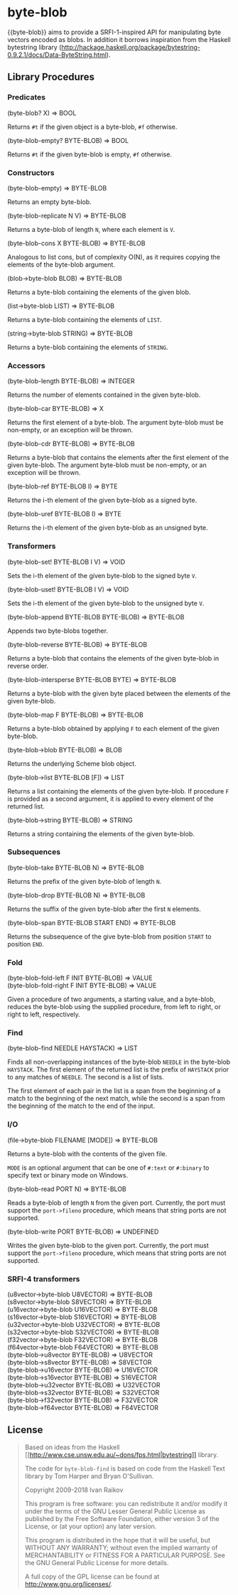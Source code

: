 # byte-blob

{{byte-blob}} aims to provide a SRFI-1-inspired API for manipulating
byte vectors encoded as blobs. In addition it borrows inspiration from
the Haskell bytestring library (http://hackage.haskell.org/package/bytestring-0.9.2.1/docs/Data-ByteString.html).

## Library Procedures

### Predicates

<procedure>(byte-blob? X) => BOOL</procedure>

Returns `#t` if the given object is a byte-blob, `#f` otherwise.

<procedure>(byte-blob-empty? BYTE-BLOB) => BOOL</procedure>

Returns `#t` if the given byte-blob is empty, `#f` otherwise.

### Constructors

<procedure>(byte-blob-empty) => BYTE-BLOB</procedure>

Returns an empty byte-blob.

<procedure>(byte-blob-replicate N V) => BYTE-BLOB</procedure>

Returns a byte-blob of length `N`, where each element is `V`.

<procedure>(byte-blob-cons X BYTE-BLOB) => BYTE-BLOB</procedure>

Analogous to list cons, but of complexity O(N), as it requires copying
the elements of the byte-blob argument.

<procedure>(blob->byte-blob BLOB) => BYTE-BLOB</procedure>

Returns a byte-blob containing the elements of the given blob.

<procedure>(list->byte-blob LIST) => BYTE-BLOB</procedure>

Returns a byte-blob containing the elements of `LIST`.

<procedure>(string->byte-blob STRING) => BYTE-BLOB</procedure>

Returns a byte-blob containing the elements of `STRING`.

### Accessors

<procedure>(byte-blob-length BYTE-BLOB) => INTEGER</procedure>

Returns the number of elements contained in the given byte-blob.

<procedure>(byte-blob-car BYTE-BLOB) => X</procedure>

Returns the first element of a byte-blob. The argument byte-blob must
be non-empty, or an exception will be thrown.

<procedure>(byte-blob-cdr BYTE-BLOB) => BYTE-BLOB</procedure>

Returns a byte-blob that contains the elements after the first element
of the given byte-blob. The argument byte-blob must be non-empty, or
an exception will be thrown.

<procedure>(byte-blob-ref BYTE-BLOB I) => BYTE</procedure>

Returns the i-th element of the given byte-blob as a signed byte.

<procedure>(byte-blob-uref BYTE-BLOB I) => BYTE</procedure>

Returns the i-th element of the given byte-blob as an unsigned byte.

### Transformers

<procedure>(byte-blob-set! BYTE-BLOB I V) => VOID</procedure>

Sets the i-th element of the given byte-blob to the signed byte `V`.

<procedure>(byte-blob-uset! BYTE-BLOB I V) => VOID</procedure>

Sets the i-th element of the given byte-blob to the unsigned byte `V`.

<procedure>(byte-blob-append BYTE-BLOB BYTE-BLOB) => BYTE-BLOB </procedure>

Appends two byte-blobs together.

<procedure>(byte-blob-reverse BYTE-BLOB) => BYTE-BLOB</procedure>

Returns a byte-blob that contains the elements of the given byte-blob
in reverse order.

<procedure>(byte-blob-intersperse BYTE-BLOB BYTE) => BYTE-BLOB</procedure>

Returns a byte-blob with the given byte placed between the elements of
the given byte-blob.  

<procedure>(byte-blob-map F BYTE-BLOB) => BYTE-BLOB</procedure>

Returns a byte-blob obtained by applying `F` to each element of the
given byte-blob.

<procedure>(byte-blob->blob BYTE-BLOB) => BLOB</procedure>

Returns the underlying Scheme blob object.

<procedure>(byte-blob->list BYTE-BLOB [F]) => LIST</procedure>

Returns a list containing the elements of the given byte-blob. If
procedure `F` is provided as a second argument, it is applied to
every element of the returned list.

<procedure>(byte-blob->string BYTE-BLOB) => STRING</procedure>

Returns a string containing the elements of the given byte-blob.

### Subsequences

<procedure>(byte-blob-take BYTE-BLOB N) => BYTE-BLOB</procedure>

Returns the prefix of the given byte-blob of length `N`. 

<procedure>(byte-blob-drop BYTE-BLOB N) => BYTE-BLOB</procedure>

Returns the suffix of the given byte-blob after the first `N` elements. 

<procedure>(byte-blob-span BYTE-BLOB START END) => BYTE-BLOB</procedure>

Returns the subsequence of the give byte-blob from position `START`
to position `END`.

### Fold

<procedure>(byte-blob-fold-left F INIT BYTE-BLOB) => VALUE</procedure><br>
<procedure>(byte-blob-fold-right F INIT BYTE-BLOB) => VALUE</procedure><br>

Given a procedure of two arguments, a starting value, and a byte-blob,
reduces the byte-blob using the supplied procedure, from left to
right, or right to left, respectively.

### Find

<procedure>(byte-blob-find NEEDLE HAYSTACK) => LIST</procedure>

Finds all non-overlapping instances of the byte-blob `NEEDLE` in the
byte-blob `HAYSTACK`. The first element of the returned list is the
prefix of `HAYSTACK` prior to any matches of `NEEDLE`.  The second
is a list of lists.

The first element of each pair in the list is a span from the
beginning of a match to the beginning of the next match, while the
second is a span from the beginning of the match to the end of the
input.


### I/O

<procedure>(file->byte-blob FILENAME [MODE]) => BYTE-BLOB</procedure>

Returns a byte-blob with the contents of the given file.

`MODE` is an optional argument that can be one of `#:text` or
`#:binary` to specify text or binary mode on Windows.

<procedure>(byte-blob-read PORT N) => BYTE-BLOB</procedure>

Reads a byte-blob of length `N` from the given port.  Currently, the
port must support the `port->fileno` procedure, which means that
string ports are not supported.

<procedure>(byte-blob-write PORT BYTE-BLOB) => UNDEFINED</procedure>

Writes the given byte-blob to the given port. Currently, the
port must support the `port->fileno` procedure, which means that
string ports are not supported.

### SRFI-4 transformers

<procedure>(u8vector->byte-blob   U8VECTOR) => BYTE-BLOB</procedure><br>
<procedure>(s8vector->byte-blob   S8VECTOR) => BYTE-BLOB</procedure><br>
<procedure>(u16vector->byte-blob  U16VECTOR) => BYTE-BLOB</procedure><br>
<procedure>(s16vector->byte-blob  S16VECTOR) => BYTE-BLOB</procedure><br>
<procedure>(u32vector->byte-blob  U32VECTOR) => BYTE-BLOB</procedure><br>
<procedure>(s32vector->byte-blob  S32VECTOR) => BYTE-BLOB</procedure><br>
<procedure>(f32vector->byte-blob  F32VECTOR) => BYTE-BLOB</procedure><br>
<procedure>(f64vector->byte-blob  F64VECTOR) => BYTE-BLOB</procedure><br>
<procedure>(byte-blob->u8vector  BYTE-BLOB) => U8VECTOR</procedure><br>
<procedure>(byte-blob->s8vector  BYTE-BLOB) => S8VECTOR</procedure><br>
<procedure>(byte-blob->u16vector BYTE-BLOB) => U16VECTOR</procedure><br>
<procedure>(byte-blob->s16vector BYTE-BLOB) => S16VECTOR</procedure><br>
<procedure>(byte-blob->u32vector BYTE-BLOB) => U32VECTOR</procedure><br>
<procedure>(byte-blob->s32vector BYTE-BLOB) => S32VECTOR</procedure><br>
<procedure>(byte-blob->f32vector BYTE-BLOB) => F32VECTOR</procedure><br>
<procedure>(byte-blob->f64vector BYTE-BLOB) => F64VECTOR</procedure><br>


## License

>
> Based on ideas from the Haskell
> [[http://www.cse.unsw.edu.au/~dons/fps.html|bytestring]] library.  
> 
> The code for `byte-blob-find` is based on code from the Haskell Text
> library by Tom Harper and Bryan O'Sullivan.
> 
>  Copyright 2009-2018 Ivan Raikov
>
>
>  This program is free software: you can redistribute it and/or modify
>  it under the terms of the GNU Lesser General Public License as
>  published by the Free Software Foundation, either version 3 of the
>  License, or (at your option) any later version.
>
>  This program is distributed in the hope that it will be useful, but
>  WITHOUT ANY WARRANTY; without even the implied warranty of
>  MERCHANTABILITY or FITNESS FOR A PARTICULAR PURPOSE.  See the GNU
>  General Public License for more details.
>
>  A full copy of the GPL license can be found at
>  <http://www.gnu.org/licenses/>.
>
